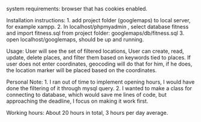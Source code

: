 system requirements: 
	browser that has cookies enabled.

Installation instructions:
	1. add project folder (googlemaps) to local server, for example xampp.
	2. In localhost/phpmyadmin , select database fitness and import fitness.sql from
	project folder: googlemaps/db/fitness.sql
	3. open localhost/googlemaps, should be up and running.

Usage: 
	User will see the set of filtered locations,
	User can create, read, update, delete places, 
	and filter them based on keywords tied to places.
	If user does not enter coordinates, geocoding will do that for him, if he does, the location marker will
	be placed based on the coordinates.
	
Personal Note:
	1. I ran out of time to implement opening hours, I would have done the filtering of it through mysql query.
	2. I wanted to make a class for connecting to database, which would save me lines of code, but approaching the deadline,
	I focus on making it work first.
	
	 
Working hours: 
	About 20 hours in total, 3 hours per day average.
	

